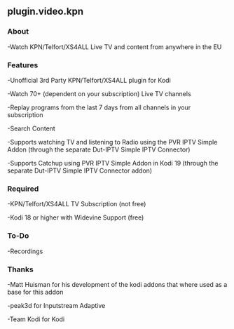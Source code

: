 ## plugin.video.kpn

### About

-Watch KPN/Telfort/XS4ALL Live TV and content from anywhere in the EU

### Features

-Unofficial 3rd Party KPN/Telfort/XS4ALL plugin for Kodi

-Watch 70+ (dependent on your subscription) Live TV channels

-Replay programs from the last 7 days from all channels in your subscription

-Search Content

-Supports watching TV and listening to Radio using the PVR IPTV Simple Addon (through the separate Dut-IPTV Simple IPTV Connector)

-Supports Catchup using PVR IPTV Simple Addon in Kodi 19 (through the separate Dut-IPTV Simple IPTV Connector addon)

### Required

-KPN/Telfort/XS4ALL TV Subscription (not free)

-Kodi 18 or higher with Widevine Support (free)

### To-Do

-Recordings

### Thanks

-Matt Huisman for his development of the kodi addons that where used as a base for this addon

-peak3d for Inputstream Adaptive

-Team Kodi for Kodi